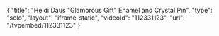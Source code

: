 {
    "title": "Heidi Daus \"Glamorous Gift\" Enamel and Crystal Pin",
    "type": "solo",
    "layout": "iframe-static",
    "videoId": "112331123",
    "url": "\/tvpembed\/112331123"
}
